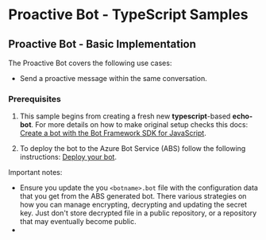 # Proactive Bot - TypeScript Samples

## Proactive Bot - Basic Implementation

The Proactive Bot covers the following use cases:
- Send a proactive message within the same conversation.

### Prerequisites
1. This sample begins from creating a fresh new **typescript**-based **echo-bot**. For more details on how to make original setup checks this docs: [Create a bot with the Bot Framework SDK for JavaScript](https://docs.microsoft.com/en-us/azure/bot-service/javascript/bot-builder-javascript-quickstart?view=azure-bot-service-4.0).

2. To deploy the bot to the Azure Bot Service (ABS) follow the following instructions: [Deploy your bot](https://docs.microsoft.com/en-us/azure/bot-service/bot-builder-deploy-az-cli?view=azure-bot-service-4.0).

Important notes:
- Ensure you update the you `<botname>.bot` file with the configuration data that you get from the ABS generated bot. There various strategies on how you can manage encrypting, decrypting and updating the secret key. Just don't store decrypted file in a public repository, or a repository that may eventually become public.
- 


